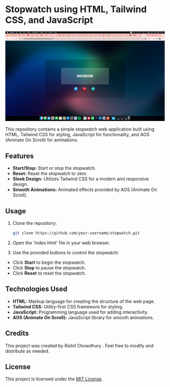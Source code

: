 # Stopwatch using HTML, Tailwind CSS, and JavaScript

![Stopwatch Preview](https://github.com/rishit-roars/stopwatch/blob/743a2a83c2faadb3e6b8766a51155294c5c756d3/Screenshot%202024-03-28%20at%2021.44.39.png)

This repository contains a simple stopwatch web application built using HTML, Tailwind CSS for styling, JavaScript for functionality, and AOS (Animate On Scroll) for animations.

## Features

- **Start/Stop:** Start or stop the stopwatch.
- **Reset:** Reset the stopwatch to zero.
- **Sleek Design:** Utilizes Tailwind CSS for a modern and responsive design.
- **Smooth Animations:** Animated effects provided by AOS (Animate On Scroll).

## Usage

1. Clone the repository:

   ```bash
   git clone https://github.com/your-username/stopwatch.git
2. Open the 'index.html' file in your web browser.
3. Use the provided buttons to control the stopwatch:

- Click **Start** to begin the stopwatch.
- Click **Stop** to pause the stopwatch.
- Click **Reset** to reset the stopwatch.

## Technologies Used

- **HTML:** Markup language for creating the structure of the web page.
- **Tailwind CSS:** Utility-first CSS framework for styling.
- **JavaScript:** Programming language used for adding interactivity.
- **AOS (Animate On Scroll):** JavaScript library for smooth animations.

## Credits
This project was created by Rishit Chowdhury . Feel free to modify and distribute as needed.

## License

This project is licensed under the [MIT License](LICENSE).



